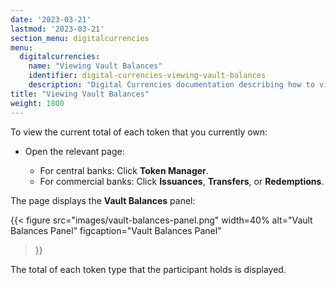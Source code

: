 ```yaml
---
date: '2023-03-21'
lastmod: '2023-03-21'
section_menu: digitalcurrencies
menu:
  digitalcurrencies:
    name: "Viewing Vault Balances"
    identifier: digital-currencies-viewing-vault-balances
    description: "Digital Currencies documentation describing how to view vault balances via the GUI"
title: "Viewing Vault Balances"
weight: 1800
---
```


To view the current total of each token that you currently own:

* Open the relevant page:

  * For central banks: Click **Token Manager**.
  * For commercial banks: Click **Issuances**, **Transfers**, or **Redemptions**.

The page displays the **Vault Balances** panel:

   {{< 
      figure
	  src="images/vault-balances-panel.png"
      width=40%
	  alt="Vault Balances Panel"
	  figcaption="Vault Balances Panel"
   >}}

The total of each token type that the participant holds is displayed.
   